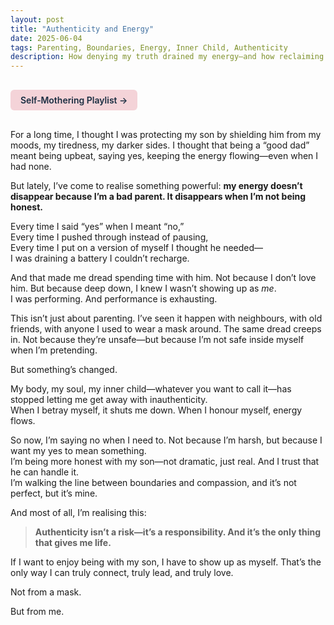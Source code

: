 ```yaml
---
layout: post
title: "Authenticity and Energy"
date: 2025-06-04
tags: Parenting, Boundaries, Energy, Inner Child, Authenticity
description: How denying my truth drained my energy—and how reclaiming it is helping me show up for my son.
---
```


<a href="https://music.youtube.com/playlist?list=PLuO5E1rh5RqIzePJeOjdXo62gwnYJ748_&si=NvtF0mzI9Sx2IoPu&shuffle=1" 
   target="_blank" 
   class="back-button"
   style="display:inline-block; margin: 1rem auto; background-color: #F4D3D8; color: #1A2D41; padding: 0.5rem 1rem; border-radius: 6px; font-weight: 600; text-decoration: none;">
  Self‑Mothering Playlist →
</a>

For a long time, I thought I was protecting my son by shielding him from my moods, my tiredness, my darker sides. I thought that being a “good dad” meant being upbeat, saying yes, keeping the energy flowing—even when I had none.

But lately, I’ve come to realise something powerful: **my energy doesn’t disappear because I’m a bad parent. It disappears when I’m not being honest.**

Every time I said “yes” when I meant “no,”  
Every time I pushed through instead of pausing,  
Every time I put on a version of myself I thought he needed—  
I was draining a battery I couldn’t recharge.

And that made me dread spending time with him. Not because I don’t love him. But because deep down, I knew I wasn’t showing up as *me*.  
I was performing. And performance is exhausting.

This isn’t just about parenting. I’ve seen it happen with neighbours, with old friends, with anyone I used to wear a mask around. The same dread creeps in. Not because they’re unsafe—but because I’m not safe inside myself when I’m pretending.

But something’s changed.

My body, my soul, my inner child—whatever you want to call it—has stopped letting me get away with inauthenticity.  
When I betray myself, it shuts me down. When I honour myself, energy flows.

So now, I’m saying no when I need to. Not because I’m harsh, but because I want my yes to mean something.  
I’m being more honest with my son—not dramatic, just real. And I trust that he can handle it.  
I’m walking the line between boundaries and compassion, and it’s not perfect, but it’s mine.

And most of all, I’m realising this:

> **Authenticity isn’t a risk—it’s a responsibility. And it’s the only thing that gives me life.**

If I want to enjoy being with my son, I have to show up as myself. That’s the only way I can truly connect, truly lead, and truly love.

Not from a mask.

But from me.